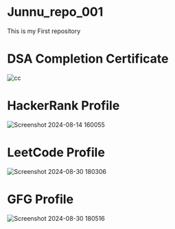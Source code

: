 # Junnu_repo_001
This is my First repository
# DSA Completion Certificate
![cc](https://github.com/user-attachments/assets/e9f3e762-37de-467c-ba2b-00831df9c1d3)

# HackerRank Profile
![Screenshot 2024-08-14 160055](https://github.com/user-attachments/assets/b0d3045f-ec7d-4ed5-8dd1-022b40b00cf3)


# LeetCode Profile
![Screenshot 2024-08-30 180306](https://github.com/user-attachments/assets/75210b80-60d9-4a5e-969d-88f5e104eac3)

# GFG Profile
![Screenshot 2024-08-30 180516](https://github.com/user-attachments/assets/50140e94-fde9-4829-a73b-abfd7717e9eb)
